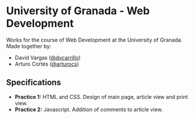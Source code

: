 # University of Granada - Web Development

Works for the course of Web Development at the University of Granada. Made together by:

- David Vargas ([@dvcarrillo](http://github.com/dvcarrillo))
- Arturo Cortés ([@arturocs](http://github.com/arturocs))

## Specifications

- **Practice 1:** HTML and CSS. Design of main page, article view and print view.
- **Practice 2:** Javascript. Addition of comments to article view.

